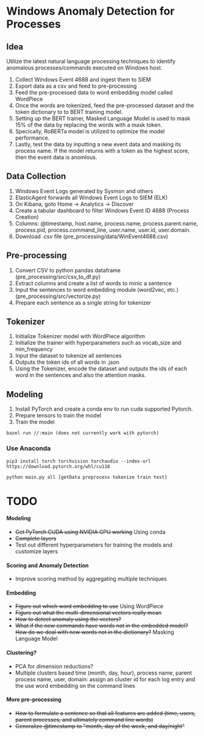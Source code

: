 # Windows Anomaly Detection for Processes

## Idea
Utilize the latest natural language processing techniques to identify anomalous processes/commands executed on Windows host.
1. Collect Windows Event 4688 and ingest them to SIEM
2. Export data as a csv and feed to pre-processing
3. Feed the pre-processed data to word embedding model called WordPiece
4. Once the words are tokenized, feed the pre-processed dataset and the token dictionary to to BERT training model.
5. Setting up the BERT trainer, Masked Language Model is used to mask 15% of the data by replacing the words with a mask token.
6. Specically, RoBERTa model is utilized to optimize the model performance.
7. Lastly, test the data by inputting a new event data and masking its process name. If the model returns with a <mask> token as the highest score, then the event data is anomlous.


## Data Collection

1. Windows Event Logs generated by Sysmon and others
2. ElasticAgent forwards all Windows Event Logs to SIEM (ELK)
3. On Kibana, goto Home -> Analytics -> Discover
4. Create a tabular dashboard to filter Windows Event ID 4688 (Process Creation)
5. Columns: @timestamp, host.name, process.name, process.parent.name, process.pid, process.command_line, user.name, user.id, user.domain.
6. Download .csv file (pre_processing/data/WinEvent4688.csv)

## Pre-processing

1. Convert CSV to python pandas dataframe (pre_processing/src/csv_to_df.py)
2. Extract columns and create a list of words to minic a sentence
3. Input the sentences to word embedding module (word2vec, etc.) (pre_processing/src/vectorize.py)
4. Prepare each sentence as a single string for tokenizer

## Tokenizer
1. Initialize Tokenizer model with WordPiece algorithm
2. Initialize the trainer with hyperparameters such as vocab_size and min_frequency
3. Input the dataset to tokenize all sentences 
4. Outputs the token ids of all words in .json
5. Using the Tokenizer, encode the dataset and outputs the ids of each word in the sentences and also the attention masks.

## Modeling
1. Install PyTorch and create a conda env to run cuda supported Pytorch.
2. Prepare tensors to train the model
3. Train the model

```
bazel run //:main (does not currently work with pytorch)
```
### Use Anaconda
```
pip3 install torch torchvision torchaudio --index-url https://download.pytorch.org/whl/cu118
  
python main.py all [getData preprocess tokenize train test]
```

# TODO

#### Modeling
- ~~Get PyTorch CUDA using NVIDIA GPU working~~ Using conda
- ~~Complete layers~~
- Test out different hyperparameters for training the models and customize layers
  
#### Scoring and Anomaly Detection
- Improve scoring method by aggregating multiple techniques

#### Embedding
- ~~Figure out which word embedding to use~~ Using WordPiece
- ~~Figure out what the multi-dimensional vectors really mean~~
- ~~How to detect anomaly using the vectors?~~
- ~~What if the new commands have words not in the embedded model? How do we deal with new words not in the dictionary?~~ Masking Language Model

#### Clustering?
- PCA for dimension reductions?
- Multiple clusters based time (month, day, hour), process name, parent process name, user, domain: assign an cluster id for each log entry and the use word embedding on the command lines

#### More pre-processing
- ~~How to formulate a sentence so that all features are added (time, users, parent processes, and ultimately command line words)~~
- ~~Generalize @timestamp to "month, day of the week, and day/night"~~
